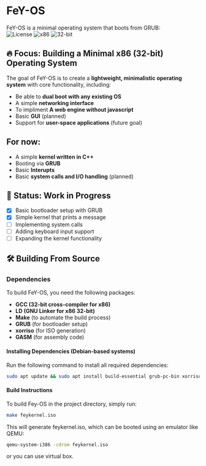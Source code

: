 
# FeY-OS  


FeY-OS is a minimal operating system that boots from GRUB:  
 ![License](https://img.shields.io/badge/license-BSD-green.svg)
 ![x86](https://img.shields.io/badge/architecture-x86-blue.svg)
 ![32-bit](https://img.shields.io/badge/architecture-32--bit-blue.svg)



## 🔥 Focus: Building a Minimal x86 (32-bit) Operating System  
The goal of FeY-OS is to create a **lightweight, minimalistic operating system** with core functionality, including: 

 
- Be able to **dual boot with any existing OS**
- A simple **networking interface**  
- To impliment  **A web engine without javascript**  
- Basic **GUI** (planned)  
- Support for **user-space applications** (future goal)  


## For now:
- A simple **kernel written in C++**  
- Booting via **GRUB** 
- Basic **Interupts** 
- Basic **system calls and I/O handling** (planned)  


## 🚧 Status: Work in Progress  
- [x] Basic bootloader setup with GRUB  
- [x] Simple kernel that prints a message  
- [ ] Implementing system calls  
- [ ] Adding keyboard input support  
- [ ] Expanding the kernel functionality    

## 🛠️ Building From Source  

### **Dependencies**  
To build FeY-OS, you need the following packages:  
- **GCC (32-bit cross-compiler for x86)**  
- **LD (GNU Linker for x86 32-bit)**  
- **Make** (to automate the build process)  
- **GRUB** (for bootloader setup)  
- **xorriso** (for ISO generation)  
- **GASM** (for assembly code)  

#### **Installing Dependencies (Debian-based systems)**  
Run the following command to install all required dependencies:  
```bash
sudo apt update && sudo apt install build-essential grub-pc-bin xorriso nasm gcc-multilib
```
#### Build Instructions

To build Fey-OS in the project directory, simply run:
```bash
make feykernel.iso
```
This will generate feykernel.iso, which can be booted using an emulator like QEMU:
```bash
qemu-system-i386 -cdrom feykernel.iso
```

or you can use virtual box.
